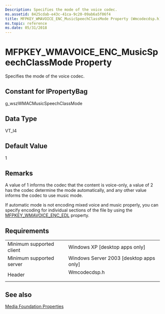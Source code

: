 ```yaml
---
Description: Specifies the mode of the voice codec.
ms.assetid: 8425cdab-e43c-41ca-9c20-09ab6a5f06f4
title: MFPKEY_WMAVOICE_ENC_MusicSpeechClassMode Property (Wmcodecdsp.h)
ms.topic: reference
ms.date: 05/31/2018
---
```


# MFPKEY\_WMAVOICE\_ENC\_MusicSpeechClassMode Property

Specifies the mode of the voice codec.

## Constant for IPropertyBag

g\_wszWMACMusicSpeechClassMode

## Data Type

VT\_I4

## Default Value

1

## Remarks

A value of 1 informs the codec that the content is voice-only, a value of 2 has the codec determine the mode automatically, and any other value informs the codec to use music mode.

If automatic mode is not encoding mixed voice and music properly, you can specify encoding for individual sections of the file by using the [MFPKEY\_WMAVOICE\_ENC\_EDL](mfpkey-wmavoice-enc-edlproperty.md) property.

## Requirements



|                                     |                                                                                         |
|-------------------------------------|-----------------------------------------------------------------------------------------|
| Minimum supported client<br/> | Windows XP \[desktop apps only\]<br/>                                             |
| Minimum supported server<br/> | Windows Server 2003 \[desktop apps only\]<br/>                                    |
| Header<br/>                   | <dl> <dt>Wmcodecdsp.h</dt> </dl> |



## See also

<dl> <dt>

[Media Foundation Properties](media-foundation-properties.md)
</dt> </dl>

 

 





